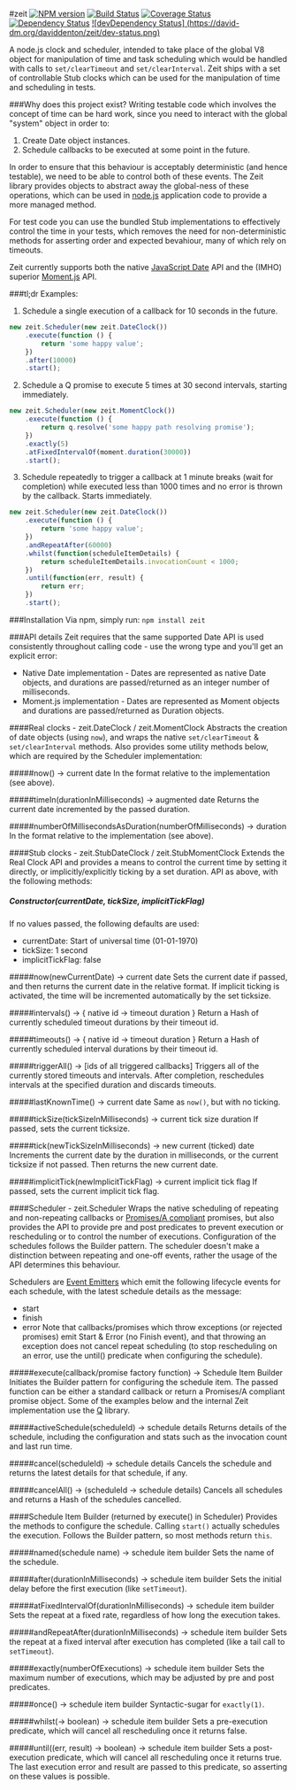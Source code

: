 #zeit
[![NPM version](https://badge.fury.io/js/zeit.svg)](http://badge.fury.io/js/zeit)
[![Build Status](https://travis-ci.org/daviddenton/zeit.png?branch=master)](https://travis-ci.org/daviddenton/zeit)  [![Coverage Status](https://coveralls.io/repos/daviddenton/zeit/badge.png)](https://coveralls.io/r/daviddenton/zeit) [![Dependency Status](https://david-dm.org/daviddenton/zeit.png)](https://david-dm.org/daviddenton/zeit) [![devDependency Status] (https://david-dm.org/daviddenton/zeit/dev-status.png)](https://david-dm.org/daviddenton/zeit#info=devDependencies)

A node.js clock and scheduler, intended to take place of the global V8 object for manipulation of time and task scheduling which
would be handled with calls to ```set/clearTimeout``` and ```set/clearInterval```. Zeit ships with a set of controllable Stub clocks
 which can be used for the manipulation of time and scheduling in tests.

###Why does this project exist?
Writing testable code which involves the concept of time can be hard work, since you need to interact with the global "system" object in order to:
1. Create Date object instances.
2. Schedule callbacks to be executed at some point in the future.

In order to ensure that this behaviour is acceptably deterministic (and hence testable),
we need to be able to control both of these events. The Zeit library provides objects to abstract
 away the global-ness of these operations, which can be used in [node.js](http://nodejs.org/) application code to
 provide a more managed method.

For test code you can use the bundled Stub implementations to effectively control the time in
your tests, which removes the need for non-deterministic methods for asserting order and expected bevahiour, many of which rely on timeouts.

Zeit currently supports both the native [JavaScript Date](http://www.w3schools.com/js/js_obj_date.asp) API and the (IMHO) superior
[Moment.js](http://momentjs.com/) API.

###tl;dr Examples:

1. Schedule a single execution of a callback for 10 seconds in the future.
```javascript
new zeit.Scheduler(new zeit.DateClock())
    .execute(function () {
        return 'some happy value';
    })
    .after(10000)
    .start();
```

2. Schedule a Q promise to execute 5 times at 30 second intervals, starting immediately.
```javascript
new zeit.Scheduler(new zeit.MomentClock())
    .execute(function () {
        return q.resolve('some happy path resolving promise');
    })
    .exactly(5)
    .atFixedIntervalOf(moment.duration(30000))
    .start();
```

3. Schedule repeatedly to trigger a callback at 1 minute breaks (wait for completion) while
executed less than 1000 times and no error is thrown by the callback. Starts immediately.
```javascript
new zeit.Scheduler(new zeit.DateClock())
    .execute(function () {
        return 'some happy value';
    })
    .andRepeatAfter(60000)
    .whilst(function(scheduleItemDetails) {
        return scheduleItemDetails.invocationCount < 1000;
    })
    .until(function(err, result) {
        return err;
    })
    .start();
```

###Installation
Via npm, simply run: ```npm install zeit```

###API details
Zeit requires that the same supported Date API is used consistently throughout calling code - use
the wrong type and you'll get an explicit error:
- Native Date implementation - Dates are represented as native Date objects, and durations are passed/returned as an integer number of milliseconds.
- Moment.js implementation - Dates are represented as Moment objects and durations are passed/returned as Duration objects.

####Real clocks - zeit.DateClock / zeit.MomentClock
Abstracts the creation of date objects (using ```now```),
and wraps the native ```set/clearTimeout``` & ```set/clearInterval``` methods. Also provides some
utility methods below, which are required by the Scheduler implementation:

#####now() -> current date
In the format relative to the implementation (see above).

#####timeIn(durationInMilliseconds) -> augmented date
Returns the current date incremented by the passed duration.

#####numberOfMillisecondsAsDuration(numberOfMilliseconds) -> duration
In the format relative to the implementation (see above).

####Stub clocks - zeit.StubDateClock / zeit.StubMomentClock
Extends the Real Clock API and provides a means to control the current time by setting it
directly, or implicitly/explicitly ticking by a set duration. API as above, with the following methods:

##### Constructor(currentDate, tickSize, implicitTickFlag)
If no values passed, the following defaults are used:
- currentDate: Start of universal time (01-01-1970)
- tickSize: 1 second
- implicitTickFlag: false

#####now(newCurrentDate) -> current date
Sets the current date if passed, and then returns the current date in the relative format. If
implicit ticking is activated, the time will be incremented automatically by the set ticksize.

#####intervals() -> { native id -> timeout duration }
Return a Hash of currently scheduled timeout durations by their timeout id.

#####timeouts() -> { native id -> timeout duration }
Return a Hash of currently scheduled interval durations by their timeout id.

#####triggerAll() -> [ids of all triggered callbacks]
Triggers all of the currently stored timeouts and intervals. After completion, reschedules intervals at the specified duration and discards timeouts.

#####lastKnownTime() -> current date
Same as ```now()```, but with no ticking.

#####tickSize(tickSizeInMilliseconds) -> current tick size duration
If passed, sets the current ticksize.

#####tick(newTickSizeInMilliseconds) -> new current (ticked) date
Increments the current date by the duration in milliseconds, or the current ticksize if not passed. Then returns the new current date.

#####implicitTick(newImplicitTickFlag) -> current implicit tick flag
If passed, sets the current implicit tick flag.


####Scheduler - zeit.Scheduler
Wraps the native scheduling of repeating and non-repeating callbacks or [Promises/A compliant](http://wiki.commonjs.org/wiki/Promises/A) promises, but also provides the API to provide pre and post
predicates to prevent execution or rescheduling or to control the number of executions.
Configuration of the schedules follows the Builder pattern. The scheduler doesn't make a
distinction between repeating and one-off events, rather the usage of the API determines this
behaviour.

Schedulers are [Event Emitters](http://nodejs.org/api/events.html) which emit the following
lifecycle events for each schedule, with the latest schedule details as the message:
- start
- finish
- error
Note that callbacks/promises which throw exceptions (or rejected promises) emit Start & Error (no
Finish event), and that throwing an exception does not cancel repeat scheduling (to stop
rescheduling on an error, use the until() predicate when configuring the schedule).

#####execute(callback/promise factory function) -> Schedule Item Builder
Initiates the Builder pattern for configuring the schedule item. The passed function can be
either a standard callback or return a Promises/A compliant promise object. Some of the examples
below and the internal Zeit implementation use the [Q](http://npmjs.org/package/q) library.

#####activeSchedule(scheduleId) -> schedule details
Returns details of the schedule, including the configuration and stats such as the invocation count and last run time.

#####cancel(scheduleId) -> schedule details
Cancels the schedule and returns the latest details for that schedule, if any.

#####cancelAll() -> (scheduleId -> schedule details)
Cancels all schedules and returns a Hash of the schedules cancelled.

####Schedule Item Builder (returned by execute() in Scheduler)
Provides the methods to configure the schedule. Calling ```start()``` actually schedules the execution.
Follows the Builder pattern, so most methods return ```this```.

#####named(schedule name) -> schedule item builder
Sets the name of the schedule.

#####after(durationInMilliseconds) -> schedule item builder
Sets the initial delay before the first execution (like ```setTimeout```).

#####atFixedIntervalOf(durationInMilliseconds) -> schedule item builder
Sets the repeat at a fixed rate, regardless of how long the execution takes.

#####andRepeatAfter(durationInMilliseconds) -> schedule item builder
Sets the repeat at a fixed interval after execution has completed (like a tail call to ```setTimeout```).

#####exactly(numberOfExecutions) -> schedule item builder
Sets the maximum number of executions, which may be adjusted by pre and post predicates.

#####once() -> schedule item builder
Syntactic-sugar for ```exactly(1)```.

#####whilst(-> boolean) -> schedule item builder
Sets a pre-execution predicate, which will cancel all rescheduling once it returns false.

#####until((err, result) -> boolean) -> schedule item builder
Sets a post-execution predicate, which will cancel all rescheduling once it returns true. The
last execution error and result are passed to this predicate, so asserting on these values is possible.

